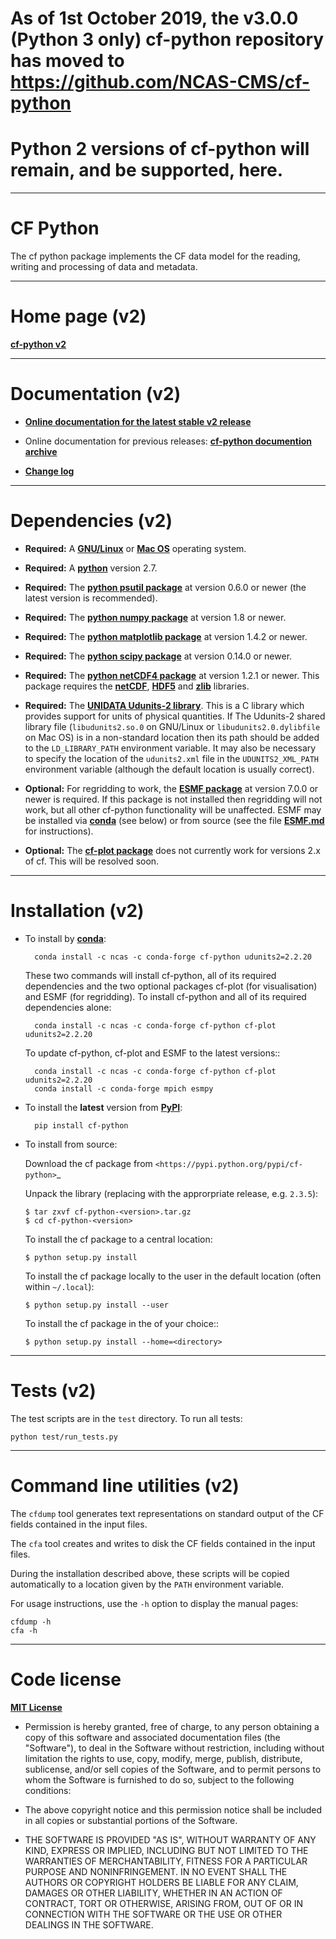 As of 1st October 2019, the v3.0.0 (Python 3 only) cf-python repository has moved to https://github.com/NCAS-CMS/cf-python
==========================================================================================================================

Python 2 versions of cf-python will remain, and be supported, here.
===================================================================

----------------------------------------------------------------------


CF Python
=========

The cf python package implements the CF data model for the reading,
writing and processing of data and metadata.

----------------------------------------------------------------------

Home page (v2)
==============

[**cf-python v2**](http://cfpython.bitbucket.io)

----------------------------------------------------------------------

Documentation (v2)
==================

* [**Online documentation for the latest stable v2
  release**](http://cfpython.bitbucket.io/docs/latest/ "cf-python v2
  documentation")

* Online documentation for previous releases: [**cf-python documention
  archive**](https://ncas-cms.github.io/cf-python/releases.html)

* [**Change log**](https://ncas-cms.github.io/cf-python/Changelog.html)

----------------------------------------------------------------------

Dependencies (v2)
=================

* **Required:** A
  [**GNU/Linux**](http://www.gnu.org/gnu/linux-and-gnu.html) or [**Mac
  OS**](http://en.wikipedia.org/wiki/Mac_OS) operating system.

* **Required:** A [**python**](http://www.python.org) version 2.7.
 
* **Required:** The [**python psutil
  package**](https://pypi.python.org/pypi/psutil) at version 0.6.0 or
  newer (the latest version is recommended).

* **Required:** The [**python numpy
  package**](https://pypi.python.org/pypi/numpy) at version 1.8 or
  newer.

* **Required:** The [**python matplotlib
  package**](https://pypi.python.org/pypi/matplotlib) at version 1.4.2
  or newer.

* **Required:** The [**python scipy
  package**](https://pypi.python.org/pypi/scipy) at version 0.14.0 or
  newer.

* **Required:** The [**python netCDF4
  package**](https://pypi.python.org/pypi/netCDF4) at version 1.2.1 or
  newer. This package requires the
  [**netCDF**](http://www.unidata.ucar.edu/software/netcdf),
  [**HDF5**](http://www.hdfgroup.org/HDF5) and
  [**zlib**](ftp://ftp.unidata.ucar.edu/pub/netcdf/netcdf-4)
  libraries.

* **Required:** The [**UNIDATA Udunits-2
  library**](http://www.unidata.ucar.edu/software/udunits). This is a
  C library which provides support for units of physical
  quantities. If The Udunits-2 shared library file
  (``libudunits2.so.0`` on GNU/Linux or ``libudunits2.0.dylibfile`` on
  Mac OS) is in a non-standard location then its path should be added
  to the ``LD_LIBRARY_PATH`` environment variable. It may also be
  necessary to specify the location of the ``udunits2.xml`` file in
  the ``UDUNITS2_XML_PATH`` environment variable (although the default
  location is usually correct).

* **Optional:** For regridding to work, the [**ESMF
  package**](https://www.earthsystemcog.org/projects/esmf) at version
  7.0.0 or newer is required. If this package is not installed then
  regridding will not work, but all other cf-python functionality will
  be unaffected. ESMF may be installed via
  [**conda**](http://conda.pydata.org/docs) (see below) or from source
  (see the file [**ESMF.md**](ESMF.md) for instructions).

* **Optional:** The [**cf-plot
  package**](https://pypi.python.org/pypi/cf-plot) does not currently
  work for versions 2.x of cf. This will be resolved soon.

----------------------------------------------------------------------

Installation (v2)
=================

* To install by [**conda**](http://conda.pydata.org/docs):

        conda install -c ncas -c conda-forge cf-python udunits2=2.2.20

    These two commands will install cf-python, all of its required
    dependencies and the two optional packages cf-plot (for
    visualisation) and ESMF (for regridding). To install cf-python and
    all of its required dependencies alone:

        conda install -c ncas -c conda-forge cf-python cf-plot udunits2=2.2.20

    To update cf-python, cf-plot and ESMF to the latest versions::

        conda install -c ncas -c conda-forge cf-python cf-plot udunits2=2.2.20
        conda install -c conda-forge mpich esmpy
	
* To install the **latest** version from
  [**PyPI**](https://pypi.python.org/pypi/cf-python):

        pip install cf-python

* To install from source:

   Download the cf package from
   `<https://pypi.python.org/pypi/cf-python>`_
   
   Unpack the library (replacing <version> with the approrpriate release,
   e.g. ``2.3.5``):
   
      $ tar zxvf cf-python-<version>.tar.gz
      $ cd cf-python-<version>
   
   To install the cf package to a central location:
   
      $ python setup.py install
   
   To install the cf package locally to the user in the default location
   (often within ``~/.local``):
   
      $ python setup.py install --user
   
   To install the cf package in the <directory> of your choice::

      $ python setup.py install --home=<directory>

----------------------------------------------------------------------

Tests (v2)
==========

The test scripts are in the ``test`` directory. To run all tests:

    python test/run_tests.py


----------------------------------------------------------------------

Command line utilities (v2)
===========================

The ``cfdump`` tool generates text representations on standard output
of the CF fields contained in the input files. 

The ``cfa`` tool creates and writes to disk the CF fields contained in
the input files.

During the installation described above, these scripts will be copied
automatically to a location given by the ``PATH`` environment
variable.

For usage instructions, use the ``-h`` option to display the manual
pages:

    cfdump -h
    cfa -h

----------------------------------------------------------------------

Code license
============

[**MIT License**](http://opensource.org/licenses/mit-license.php)

  * Permission is hereby granted, free of charge, to any person
    obtaining a copy of this software and associated documentation
    files (the "Software"), to deal in the Software without
    restriction, including without limitation the rights to use, copy,
    modify, merge, publish, distribute, sublicense, and/or sell copies
    of the Software, and to permit persons to whom the Software is
    furnished to do so, subject to the following conditions:

  * The above copyright notice and this permission notice shall be
    included in all copies or substantial portions of the Software.

  * THE SOFTWARE IS PROVIDED "AS IS", WITHOUT WARRANTY OF ANY KIND,
    EXPRESS OR IMPLIED, INCLUDING BUT NOT LIMITED TO THE WARRANTIES OF
    MERCHANTABILITY, FITNESS FOR A PARTICULAR PURPOSE AND
    NONINFRINGEMENT. IN NO EVENT SHALL THE AUTHORS OR COPYRIGHT
    HOLDERS BE LIABLE FOR ANY CLAIM, DAMAGES OR OTHER LIABILITY,
    WHETHER IN AN ACTION OF CONTRACT, TORT OR OTHERWISE, ARISING FROM,
    OUT OF OR IN CONNECTION WITH THE SOFTWARE OR THE USE OR OTHER
    DEALINGS IN THE SOFTWARE.
